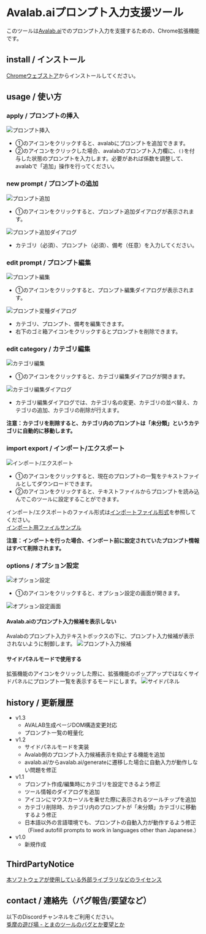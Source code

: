 # Avalab.aiプロンプト入力支援ツール

このツールは[Avalab.ai](https://avalab.ai)でのプロンプト入力を支援するための、Chrome拡張機能です。

## install / インストール

[Chromeウェブストア](https://chromewebstore.google.com/detail/avalabai%E3%83%97%E3%83%AD%E3%83%B3%E3%83%97%E3%83%88%E5%85%A5%E5%8A%9B%E6%94%AF%E6%8F%B4%E3%83%84%E3%83%BC%E3%83%AB/okhnpkdkjhoehaiimadniembjdikncpa)からインストールしてください。

## usage / 使い方

### apply / プロンプトの挿入

![プロンプト挿入](images/010_apply_01.png)

- ①のアイコンをクリックすると、avalabにプロンプトを追加できます。
- ②のアイコンをクリックした場合、avalabのプロンプト入力欄に、`()`を付与した状態のプロンプトを入力します。必要があれば係数を調整して、avalabで「追加」操作を行ってください。

### new prompt / プロンプトの追加

![プロンプト追加](images/020_new_01.png)

- ①のアイコンをクリックすると、プロンプト追加ダイアログが表示されます。

![プロンプト追加ダイアログ](images/020_new_02.png)

- カテゴリ（必須）、プロンプト（必須）、備考（任意）を入力してください。

### edit prompt / プロンプト編集

![プロンプト編集](images/030_edit_01.png)

- ①のアイコンをクリックすると、プロンプト編集ダイアログが表示されます。

![プロンプト変種ダイアログ](images/030_edit_02.png)

- カテゴリ、プロンプト、備考を編集できます。
- 右下のゴミ箱アイコンをクリックするとプロンプトを削除できます。

### edit category / カテゴリ編集

![カテゴリ編集](images/040_category_01.png)

- ①のアイコンをクリックすると、カテゴリ編集ダイアログが開きます。

![カテゴリ編集ダイアログ](images/040_category_02.png)

- カテゴリ編集ダイアログでは、カテゴリ名の変更、カテゴリの並べ替え、カテゴリの追加、カテゴリの削除が行えます。

**注意：カテゴリを削除すると、カテゴリ内のプロンプトは「未分類」というカテゴリに自動的に移動します。**

### import export / インポート/エクスポート

![インポート/エクスポート](images/050_import_01.png)

- ①のアイコンをクリックすると、現在のプロンプトの一覧をテキストファイルとしてダウンロードできます。
- ②のアイコンをクリックすると、テキストファイルからプロンプトを読み込んでこのツールに設定することができます。

インポート/エクスポートのファイル形式は[インポートファイル形式](importfile.md)を参照してください。  
[インポート用ファイルサンプル](sample.tsv)

**注意：インポートを行った場合、インポート前に設定されていたプロンプト情報はすべて削除されます。**

### options / オプション設定
![オプション設定](images/060_option_01.png)
- ①のアイコンをクリックすると、オプション設定の画面が開きます。

![オプション設定画面](images/060_option_02.png)

#### Avalab.aiのプロンプト入力候補を表示しない
Avalabのプロンプト入力テキストボックスの下に、プロンプト入力候補が表示されないように制御します。
![プロンプト入力候補](images/060_option_11.png)

#### サイドパネルモードで使用する
拡張機能のアイコンをクリックした際に、拡張機能のポップアップではなくサイドパネルにプロンプト一覧を表示するモードにします。
![サイドパネル](images/060_option_21.png)

## history / 更新履歴
- v1.3
  - AVALAB生成ページDOM構造変更対応
  - プロンプト一覧の軽量化
- v1.2
  - サイドパネルモードを実装
  - Avalab側のプロンプト入力候補表示を抑止する機能を追加
  - avalab.ai/からavalab.ai/generateに遷移した場合に自動入力が動作しない問題を修正
- v1.1
  - プロンプト作成/編集時にカテゴリを設定できるよう修正
  - ツール情報のダイアログを追加
  - アイコンにマウスカーソルを乗せた際に表示されるツールチップを追加
  - カテゴリ削除時、カテゴリ内のプロンプトが「未分類」カテゴリに移動するよう修正
  - 日本語以外の言語環境でも、プロンプトの自動入力が動作するよう修正（Fixed autofill prompts to work in languages ​​other than Japanese.）
- v1.0
  - 新規作成

## ThirdPartyNotice

[本ソフトウェアが使用している外部ライブラリなどのライセンス](thirdPartyNotice.md)

## contact / 連絡先（バグ報告/要望など）

以下のDiscordチャンネルをご利用ください。  
[兎摩の遊び場 - とまのツールのバグとか要望とか](https://discord.gg/QEyhHjMyKS)
